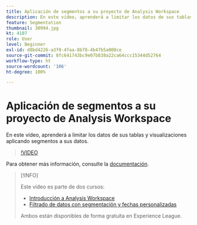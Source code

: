 ```yaml
---
title: Aplicación de segmentos a su proyecto de Analysis Workspace
description: En este vídeo, aprenderá a limitar los datos de sus tablas y visualizaciones aplicando segmentos a sus datos.
feature: Segmentation
thumbnail: 30994.jpg
kt: 4107
role: User
level: Beginner
exl-id: d8bd4226-a3f0-4faa-8b78-4b47b5a008ce
source-git-commit: 8fc641743bc9e07b838a22ca64ccc15344d52764
workflow-type: ht
source-wordcount: '106'
ht-degree: 100%

---
```


# Aplicación de segmentos a su proyecto de Analysis Workspace

En este vídeo, aprenderá a limitar los datos de sus tablas y visualizaciones aplicando segmentos a sus datos.

>[!VIDEO](https://video.tv.adobe.com/v/30994/?quality=12&learn=on)

Para obtener más información, consulte la [documentación](https://experienceleague.adobe.com/docs/analytics/components/segmentation/segmentation-workflow/t-seg-apply.html?lang=es).

>[!INFO]
>
> Este vídeo es parte de dos cursos:
> * [Introducción a Analysis Workspace](https://experienceleague.adobe.com/?recommended=Analytics-U-1-2020.1.workspace&amp;lang=es)
> * [Filtrado de datos con segmentación y fechas personalizadas](https://experienceleague.adobe.com/?recommended=Analytics-U-1-2021.1.filterdata&amp;lang=es)
>
> Ambos están disponibles de forma gratuita en Experience League.

